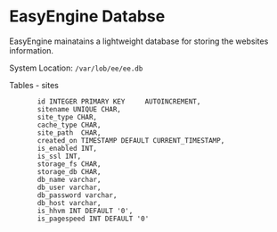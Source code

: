 # EasyEngine Databse

EasyEngine mainatains a lightweight database for storing the websites information.

System Location: `/var/lob/ee/ee.db`

Tables
    - sites

           id INTEGER PRIMARY KEY     AUTOINCREMENT,
           sitename UNIQUE CHAR,
           site_type CHAR,
           cache_type CHAR,
           site_path  CHAR,
           created_on TIMESTAMP DEFAULT CURRENT_TIMESTAMP,
           is_enabled INT,
           is_ssl INT,
           storage_fs CHAR,
           storage_db CHAR,
           db_name varchar,
           db_user varchar,
           db_password varchar,
           db_host varchar,
           is_hhvm INT DEFAULT '0',
           is_pagespeed INT DEFAULT '0'
